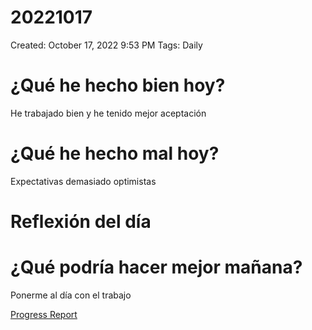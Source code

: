 # 20221017

Created: October 17, 2022 9:53 PM
Tags: Daily

# ¿Qué he hecho bien hoy?

He trabajado bien y he tenido mejor aceptación

# ¿Qué he hecho mal hoy?

Expectativas demasiado optimistas

# Reflexión del día

# ¿Qué podría hacer mejor mañana?

Ponerme al día con el trabajo

[Progress Report](Progress%20Report%2014bbd9609acc4700b4a4ff6ee5133208.md)